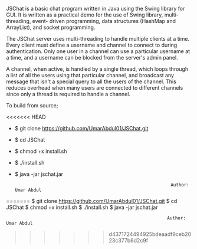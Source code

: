 
  JSChat is a basic chat program written in Java using the Swing library for GUI.
It is written as a practical demo for the use of Swing library, multi-threading, event-
driven programming, data structures (HashMap and ArrayList), and socket programming.

  The JSChat server uses multi-threading to handle multiple clients at a time. Every
client must define a username and channel to connect to during authentication. Only
one user in a channel can use a particular username at a time, and a username can be
blocked from the server's admin panel.

  A channel, when active, is handled by a single thread, which loops through a list of
all the users using that particular channel, and broadcast any message that isn't a 
special query to all the users of the channel. This reduces overhead when many users
are connected to different channels since only a thread is required to handle a channel.

To build from source;

<<<<<<< HEAD
-  $ git clone https://github.com/UmarAbdul01/JSChat.git
-  $ cd JSChat
-  $ chmod +x install.sh
-  $ ./install.sh
-  $ java -jar jschat.jar
 
                                                                  Author: Umar Abdul
                                                                  
=======
   $ git clone https://github.com/UmarAbdul01/JSChat.git
   $ cd JSChat
   $ chmod +x install.sh
   $ ./install.sh
   $ java -jar jschat.jar

  
                                                                 Author: Umar Abdul
>>>>>>> d4371724494925bdeaadf9ceb2023c377b6d2c9f
